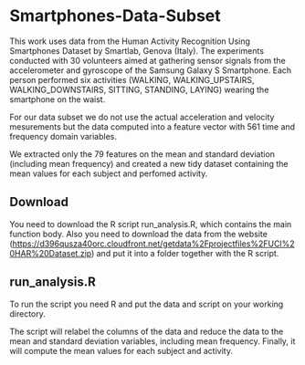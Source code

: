 Smartphones-Data-Subset
=======================

This work uses data from the Human Activity Recognition Using Smartphones Dataset by Smartlab, Genova (Italy).
The experiments conducted with 30 volunteers aimed at gathering sensor signals from the accelerometer and gyroscope of the Samsung Galaxy S Smartphone.
Each person performed six activities (WALKING, WALKING_UPSTAIRS, WALKING_DOWNSTAIRS, SITTING, STANDING, LAYING) wearing the smartphone on the waist. 

For our data subset we do not use the actual acceleration and velocity mesurements but the data computed into a feature vector with 561 time and frequency domain variables. 

We extracted only the 79 features on the mean and standard deviation (including mean frequency) and created a new tidy dataset containing the mean values for each subject and perfomed activity.


Download
--------

You need to download the R script run_analysis.R, which contains the main function body. Also you need to download the data from the website (https://d396qusza40orc.cloudfront.net/getdata%2Fprojectfiles%2FUCI%20HAR%20Dataset.zip) and put it into a folder together with the R script. 

run_analysis.R
--------------

To run the script you need R and put the data and script on your working directory.

The script will relabel the columns of the data and reduce the data to the mean and standard deviation variables, including mean frequency. Finally, it will compute the mean values for each subject and activity.
